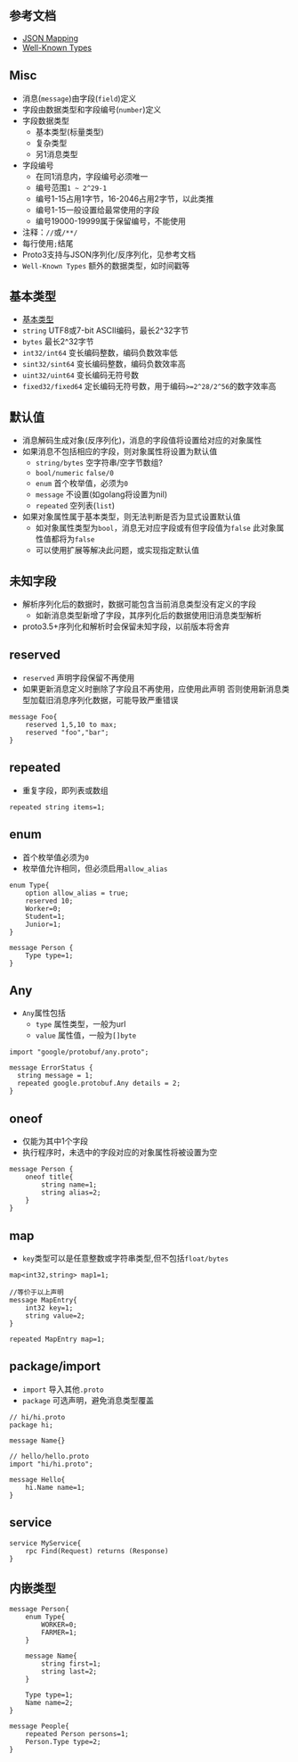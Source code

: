 ## 参考文档
- [JSON Mapping](https://developers.google.com/protocol-buffers/docs/proto3#json)
- [Well-Known Types](https://developers.google.com/protocol-buffers/docs/reference/google.protobuf)

## Misc
- 消息(`message`)由字段(`field`)定义
- 字段由数据类型和字段编号(`number`)定义
- 字段数据类型
    - 基本类型(标量类型)
    - 复杂类型
    - 另1消息类型
- 字段编号
    - 在同1消息内，字段编号必须唯一
    - 编号范围`1 ~ 2^29-1`
    - 编号1-15占用1字节，16-2046占用2字节，以此类推
    - 编号1-15一般设置给最常使用的字段
    - 编号19000-19999属于保留编号，不能使用
- 注释：`//`或`/**/`
- 每行使用`;`结尾
- Proto3支持与JSON序列化/反序列化，见参考文档
- `Well-Known Types` 额外的数据类型，如时间戳等

## 基本类型
- [基本类型](https://developers.google.com/protocol-buffers/docs/proto3#scalar)
- `string` UTF8或7-bit ASCII编码，最长2^32字节
- `bytes`  最长2^32字节
- `int32/int64`       变长编码整数，编码负数效率低
- `sint32/sint64`     变长编码整数，编码负数效率高
- `uint32/uint64`     变长编码无符号数
- `fixed32/fixed64`   定长编码无符号数，用于编码`>=2^28/2^56`的数字效率高

## 默认值
- 消息解码生成对象(反序列化)，消息的字段值将设置给对应的对象属性
- 如果消息不包括相应的字段，则对象属性将设置为默认值
    - `string/bytes`  空字符串/空字节数组?
    - `bool/numeric`  `false/0`
    - `enum`          首个枚举值，必须为`0`
    - `message`       不设置(如golang将设置为nil)
    - `repeated`      空列表(`list`)
- 如果对象属性属于基本类型，则无法判断是否为显式设置默认值
    - 如对象属性类型为`bool`，消息无对应字段或有但字段值为`false`
      此对象属性值都将为`false`
    - 可以使用扩展等解决此问题，或实现指定默认值

## 未知字段
- 解析序列化后的数据时，数据可能包含当前消息类型没有定义的字段
    - 如新消息类型新增了字段，其序列化后的数据使用旧消息类型解析 
- proto3.5+序列化和解析时会保留未知字段，以前版本将舍弃

## reserved
- `reserved` 声明字段保留不再使用
- 如果更新消息定义时删除了字段且不再使用，应使用此声明
  否则使用新消息类型加载旧消息序列化数据，可能导致严重错误
```
message Foo{
    reserved 1,5,10 to max;
    reserved "foo","bar";
}
```

## repeated
- 重复字段，即列表或数组
```
repeated string items=1;
```

## enum
- 首个枚举值必须为`0`
- 枚举值允许相同，但必须启用`allow_alias`
```
enum Type{
    option allow_alias = true;
    reserved 10;
    Worker=0;
    Student=1;
    Junior=1;
}

message Person {
    Type type=1;
}
```

## Any
- `Any`属性包括
    - `type`  属性类型，一般为url
    - `value` 属性值，一般为`[]byte`
```
import "google/protobuf/any.proto";

message ErrorStatus {
  string message = 1;
  repeated google.protobuf.Any details = 2;
}
```

## oneof
- 仅能为其中1个字段
- 执行程序时，未选中的字段对应的对象属性将被设置为空
```
message Person {
    oneof title{
        string name=1;
        string alias=2;
    }
}
```

## map
- `key`类型可以是任意整数或字符串类型,但不包括`float/bytes`
```
map<int32,string> map1=1;

//等价于以上声明
message MapEntry{
    int32 key=1;
    string value=2;
}

repeated MapEntry map=1;
```

## package/import
- `import`  导入其他`.proto`
- `package` 可选声明，避免消息类型覆盖
```
// hi/hi.proto
package hi;

message Name{}

// hello/hello.proto
import "hi/hi.proto";

message Hello{
    hi.Name name=1;
}

```

## service
```
service MyService{
    rpc Find(Request) returns (Response)
}
```

## 内嵌类型
```
message Person{
    enum Type{
        WORKER=0;
        FARMER=1;
    }
    
    message Name{
        string first=1;
        string last=2;
    }
    
    Type type=1;
    Name name=2;
}

message People{
    repeated Person persons=1;
    Person.Type type=2;
}

```